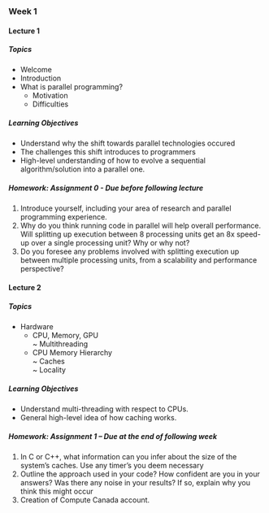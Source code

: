 ### Week 1

#### Lecture 1

##### Topics
* Welcome
* Introduction 
* What is parallel programming?
  - Motivation
  - Difficulties

##### Learning Objectives
* Understand why the shift towards parallel technologies occured
* The challenges this shift introduces to programmers
* High-level understanding of how to evolve a sequential algorithm/solution into a parallel one. 

##### Homework: Assignment 0 - Due before following lecture
1.  Introduce yourself, including your area of research and parallel programming experience.
2.	Why do you think running code in parallel will help overall performance. Will splitting up execution between 8 processing units get an 8x speed-up over a single processing unit? Why or why not?
3.	Do you foresee any problems involved with splitting execution up between multiple processing units, from a scalability and performance perspective?

#### Lecture 2

##### Topics
* Hardware
  * CPU, Memory, GPU  
    ~ Multithreading
  * CPU Memory Hierarchy    
    ~ Caches  
    ~ Locality

##### Learning Objectives
* Understand multi-threading with respect to CPUs.
* General high-level idea of how caching works. 

##### Homework: Assignment 1 – Due at the end of following week
1.  In C or C++, what information can you infer about the size of the system’s caches. Use any timer’s you deem necessary
2.	Outline the approach used in your code? How confident are you in your answers? Was there any noise in your results? If so, explain why you think this might occur
3.	Creation of Compute Canada account.

